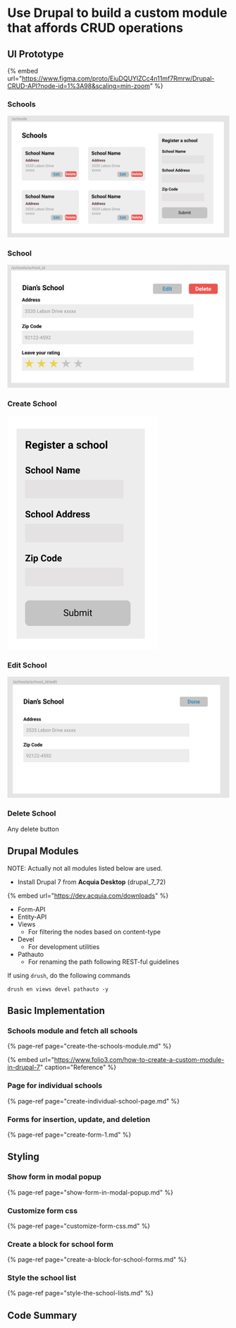 # Use Drupal to build a custom module that affords CRUD operations

## UI Prototype

{% embed url="https://www.figma.com/proto/EiuDQUYlZCc4n11mf7Rmrw/Drupal-CRUD-API?node-id=1%3A98&scaling=min-zoom" %}

### Schools

![](../../.gitbook/assets/image%20%2815%29.png)

### School

![](../../.gitbook/assets/image%20%2812%29.png)

### Create School

![](../../.gitbook/assets/image%20%285%29.png)

### Edit School

![](../../.gitbook/assets/image%20%284%29.png)

### Delete School

Any delete button

## Drupal Modules

NOTE: Actually not all modules listed below are used.

* Install Drupal 7 from **Acquia Desktop** \(drupal\_7\_72\)

{% embed url="https://dev.acquia.com/downloads" %}

* Form-API
* Entity-API
* Views
  * For filtering the nodes based on content-type
* Devel
  * For development utilities
* Pathauto
  * For renaming the path following REST-ful guidelines

If using `drush`,  do the following commands

```text
drush en views devel pathauto -y
```

## Basic Implementation

### Schools module and fetch all schools

{% page-ref page="create-the-schools-module.md" %}

{% embed url="https://www.folio3.com/how-to-create-a-custom-module-in-drupal-7" caption="Reference" %}

### Page for individual schools

{% page-ref page="create-individual-school-page.md" %}

### Forms for insertion, update, and deletion

{% page-ref page="create-form-1.md" %}

## Styling

### Show form in modal popup

{% page-ref page="show-form-in-modal-popup.md" %}

### Customize form css

{% page-ref page="customize-form-css.md" %}

### Create a block for school form

{% page-ref page="create-a-block-for-school-forms.md" %}

### Style the school list

{% page-ref page="style-the-school-lists.md" %}

## Code Summary



